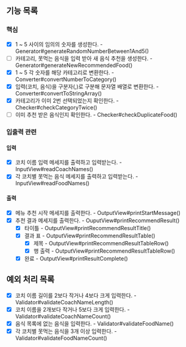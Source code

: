 ## 기능 목록

### 핵심

- [x] 1 ~ 5 사이의 임의의 숫자를 생성한다. - Generator#generateRandomNumberBetween1And5()
- [ ] 카테고리, 못먹는 음식을 입력 받아 새 음식 추천을 생성한다. - Generator#generateNewRecommendedFood()
- [x] 1 ~ 5 각 숫자를 해당 카테고리로 변환한다. - Converter#convertNumberToCategory()
- [x] 입력(코치, 음식)을 구분자(,)로 구분해 문자열 배열로 변환한다. - Converter#convertToStringArray()
- [x] 카테고리가 이미 2번 선택되었는지 확인한다. - Checker#checkCategoryTwice()
- [ ] 이미 추천 받은 음식인지 확인한다. - Checker#checkDuplicateFood()

### 입출력 관련

#### 입력

- [x] 코치 이름 입력 메세지를 출력하고 입력받는다. - InputView#readCoachNames()
- [x] 각 코치별 못먹는 음식 메세지를 출력하고 입력받는다. - InputView#readFoodNames()

#### 출력

- [x] 메뉴 추천 시작 메세지를 출력한다. - OutputView#printStartMessage()
- [x] 추천 결과 메세지를 출력한다. - OuputView#printRecommendResult()
  - [x] 타이틀 - OutputView#printRecommendResultTitle()
  - [x] 결과 표 - OutputView#printRecommendResultTable()
    - [x] 제목 - OutputView#printRecommendResultTableRow()
    - [x] 행 출력 - OutputView#printRecommendResultTableRow()
  - [x] 완료 - OutputView#printResultComplete()

## 예외 처리 목록

- [x] 코치 이름 길이를 2보다 작거나 4보다 크게 입력한다. - Validator#validateCoachNameLength()
- [x] 코치 이름을 2개보다 작거나 5보다 크게 입력한다. - Validator#validateCoachNameCount()
- [x] 음식 목록에 없는 음식을 입력한다. - Validator#validateFoodName()
- [x] 각 코치별 못먹는 음식을 3개 이상 입력한다. - Validator#validateFoodNameCount()
